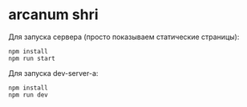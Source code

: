 # arcanum shri

Для запуска сервера 
(просто показываем статические страницы):

```shell script
npm install
npm run start
```

Для запуска dev-server-а:
```shell script
npm install
npm run dev
```
